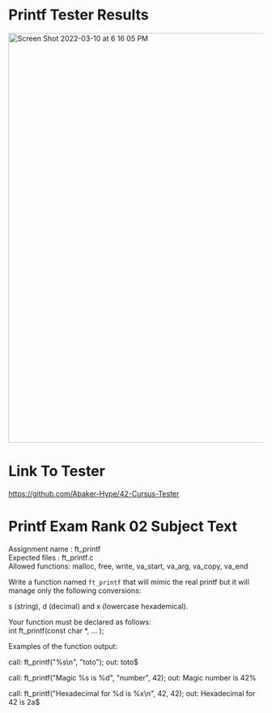 # Printf Tester Results

<img width="808" alt="Screen Shot 2022-03-10 at 6 16 05 PM" src="https://user-images.githubusercontent.com/58959408/157613312-ce7e7b4b-fbd8-4e79-a386-40623f08b384.png">

# Link To Tester
https://github.com/Abaker-Hype/42-Cursus-Tester 

# Printf Exam Rank 02 Subject Text

Assignment name  : ft_printf <br />
Expected files   : ft_printf.c <br />
Allowed functions: malloc, free, write, va_start, va_arg, va_copy, va_end <br />

Write a function named `ft_printf` that will mimic the real printf but 
it will manage only the following conversions:

s (string), d (decimal) and x (lowercase hexademical). 


Your function must be declared as follows: 
<br /> int ft_printf(const char *, ... );

Examples of the function output:

call: ft_printf("%s\n", "toto");
out: toto$

call: ft_printf("Magic %s is %d", "number", 42);
out: Magic number is 42%

call: ft_printf("Hexadecimal for %d is %x\n", 42, 42);
out: Hexadecimal for 42 is 2a$
